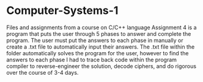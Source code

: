 # Computer-Systems-1
Files and assignments from a course on C/C++ language
Assignment 4 is a program that puts the user through 5 phases to answer and complete the program. 
The user must put the answers to each phase in manually or create a .txt file to automatically input their answers.
The .txt file within the folder automatically solves the program for the user, however to find the answers to each phase
I had to trace back code within the program compiler to reverse-engineer the solution, decode ciphers, and do rigorous 
over the course of 3-4 days.
